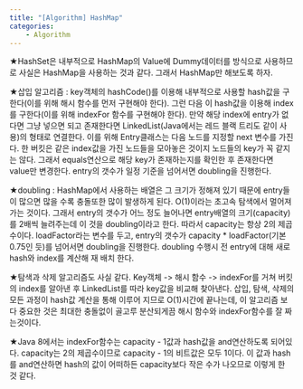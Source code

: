 ```yaml
---
title: "[Algorithm] HashMap"
categories:
    - Algorithm
---
```

★HashSet은 내부적으로 HashMap의 Value에 Dummy데이터를 방식으로 사용하므로 사실은 HashMap을 사용하는 것과 같다. 그래서 HashMap만 해보도록 하자.

★삽입 알고리즘 : key객체의 hashCode()를 이용해 내부적으로 사용할 hash값을 구한다(이를 위해 해시 함수를 먼저 구현해야 한다). 그런 다음 이 hash값을 이용해 index를 구한다(이를 위해 indexFor 함수를 구현해야 한다). 만약 해당 index에 entry가 없다면 그냥 넣으면 되고 존재한다면 LinkedList(Java에서는 레드 블랙 트리도 같이 사용)의 형태로 연결한다. 이를 위해 Entry클래스는 다음 노드를 지정할 next 변수를 가진다. 한 버킷은 같은 index값을 가진 노드들을 모아놓은 것이지 노드들의 key가 꼭 같지는 않다. 그래서 equals연산으로 해당 key가 존재하는지를 확인한 후 존재한다면 value만 변경한다. entry의 갯수가 일정 기준을 넘어서면 doubling을 진행한다.

★doubling : HashMap에서 사용하는 배열은 그 크기가 정해져 있기 때문에 entry들이 많으면 많을 수록 충돌또한 많이 발생하게 된다. O(1)이라는 초고속 탐색에서 멀어져 가는 것이다. 그래서 entry의 갯수가 어느 정도 늘어나면 entry배열의 크기(capacity)를 2배씩 늘려주는데 이 것을 doubling이라고 한다. 따라서 capacity는 항상 2의 제곱수이다. loadFactor라는 변수를 두고, entry의 갯수가 capacity * loadFactor(기본 0.75인 듯)를 넘어서면 doubling을 진행한다. doubling 수행시 전 entry에 대해 새로 hash와 index를 계산해 재 배치 한다.

★탐색과 삭제 알고리즘도 사실 같다. Key객체 -> 해시 함수 -> indexFor를 거쳐 버킷의 index를 알아낸 후 LinkedList를 따라 key값을 비교해 찾아낸다. 삽입, 탐색, 삭제의 모든 과정이 hash값 계산을 통해 이루어 지므로 O(1)시간에 끝나는데, 이 알고리즘 보다 중요한 것은 최대한 충돌없이 골고루 분산되게끔 해시 함수와 indexFor함수를 잘 짜는것이다.

★Java 8에서는 indexFor함수는 capacity - 1값과 hash값을 and연산하도록 되어있다. capacity는 2의 제곱수이므로 capacity - 1의 비트값은 모두 1이다. 이 값과 hash를 and연산하면 hash의 값이 어떠하든 capacity보다 작은 수가 나오므로 이렇게 한 것 같다.